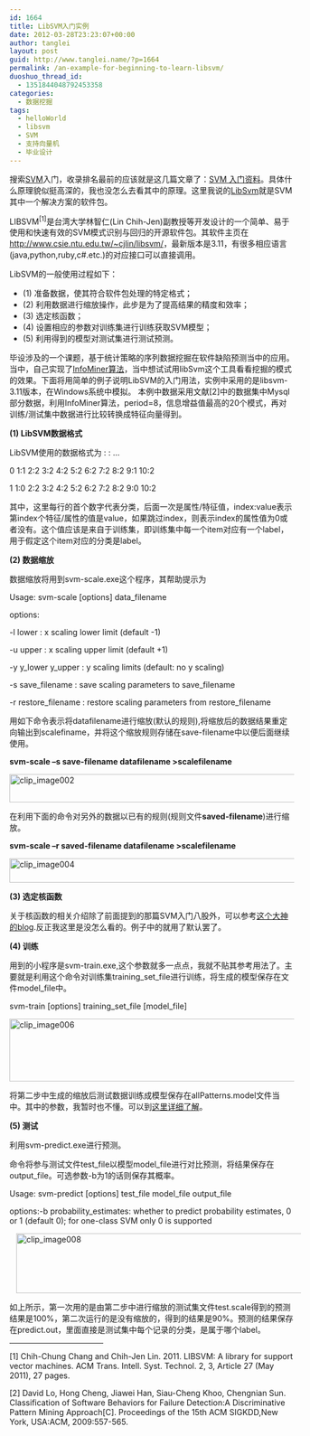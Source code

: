 ```yaml
---
id: 1664
title: LibSVM入门实例
date: 2012-03-28T23:23:07+00:00
author: tanglei
layout: post
guid: http://www.tanglei.name/?p=1664
permalink: /an-example-for-beginning-to-learn-libsvm/
duoshuo_thread_id:
  - 1351844048792453358
categories:
  - 数据挖掘
tags:
  - helloWorld
  - libsvm
  - SVM
  - 支持向量机
  - 毕业设计
---
```

搜索<a href="http://zh.wikipedia.org/wiki/SVM" target="_blank">SVM</a>入门，收录排名最前的应该就是这几篇文章了：<a href="http://www.blogjava.net/zhenandaci/archive/2009/02/13/254519.html" target="_blank">SVM 入门资料</a>。具体什么原理貌似挺高深的，我也没怎么去看其中的原理。这里我说的<a href="http://www.csie.ntu.edu.tw/~cjlin/libsvm/" target="_blank">LibSvm</a>就是SVM其中一个解决方案的软件包。

LIBSVM<sup><a name="_ftnref1_5888" href="#_ftn1_5888"></a>[1]</sup>是台湾大学林智仁(Lin Chih-Jen)副教授等开发设计的一个简单、易于使用和快速有效的SVM模式识别与回归的开源软件包。其软件主页在<http://www.csie.ntu.edu.tw/~cjlin/libsvm/>，最新版本是3.11，有很多相应语言(java,python,ruby,c#.etc.)的对应接口可以直接调用。

LibSVM的一般使用过程如下：

  * (1) 准备数据，使其符合软件包处理的特定格式；
  * (2) 利用数据进行缩放操作，此步是为了提高结果的精度和效率；
  * (3) 选定核函数；
  * (4) 设置相应的参数对训练集进行训练获取SVM模型；
  * (5) 利用得到的模型对测试集进行测试预测。

毕设涉及的一个课题，基于统计策略的序列数据挖掘在软件缺陷预测当中的应用。当中，自己实现了<a href="http://www.cse.ust.hk/~leichen/courses/comp630p/collection/reference-2-7.pdf" target="_blank">InfoMiner算法</a>，当中想试试用libSvm这个工具看看挖掘的模式的效果。下面将用简单的例子说明LibSVM的入门用法，实例中采用的是libsvm-3.11版本，在Windows系统中模拟。 本例中数据采用文献<a name="_ftnref1_4927" href="#_ftn1_4927"></a>[2]中的数据集中Mysql部分数据，利用InfoMiner算法，period=8，信息增益值最高的20个模式，再对训练/测试集中数据进行比较转换成特征向量得到。

**(1) LibSVM数据格式**

LibSVM使用的数据格式为<label> <index1>:<value1> <index2>:<value2> …

0 1:1 2:2 3:2 4:2 5:2 6:2 7:2 8:2 9:1 10:2

1 1:0 2:2 3:2 4:2 5:2 6:2 7:2 8:2 9:0 10:2

其中，这里每行的首个数字代表分类，后面一次是属性/特征值，index:value表示第index个特征/属性的值是value，如果跳过index，则表示index的属性值为0或者没有。这个值应该是来自于训练集，即训练集中每一个item对应有一个label，用于假定这个item对应的分类是label。

**(2) 数据缩放**

数据缩放将用到svm-scale.exe这个程序，其帮助提示为

Usage: svm-scale [options] data_filename

options:

-l lower : x scaling lower limit (default -1)

-u upper : x scaling upper limit (default +1)

-y y\_lower y\_upper : y scaling limits (default: no y scaling)

-s save\_filename : save scaling parameters to save\_filename

-r restore\_filename : restore scaling parameters from restore\_filename

用如下命令表示将datafilename进行缩放(默认的规则),将缩放后的数据结果重定向输出到scalefiname，并将这个缩放规则存储在save-filename中以便后面继续使用。

**svm-scale –s save-filename datafilename >scalefilename**

[<img style="display: inline; border: 0px;" title="clip_image002" src="http://www.tanglei.name/wp-content/uploads/2012/03/clip_image002_thumb3.jpg" alt="clip_image002" width="580" height="50" border="0" />](http://www.tanglei.name/wp-content/uploads/2012/03/clip_image0024.jpg)

在利用下面的命令对另外的数据以已有的规则(规则文件**saved-filename**)进行缩放。

**svm-scale –r saved-filename datafilename >scalefilename**

[<img style="display: inline; margin-left: 0px; margin-right: 0px; border: 0px;" title="clip_image004" src="http://www.tanglei.name/wp-content/uploads/2012/03/clip_image004_thumb1.jpg" alt="clip_image004" width="579" height="43" border="0" hspace="12" />](http://www.tanglei.name/wp-content/uploads/2012/03/clip_image0041.jpg)

**(3) 选定核函数**

关于核函数的相关介绍除了前面提到的那篇SVM入门八股外，可以参考[这个大神的blog](http://blog.pluskid.org/?p=685).反正我这里是没怎么看的。例子中的就用了默认罢了。

**(4) 训练**

用到的小程序是svm-train.exe,这个参数就多一点点，我就不贴其参考用法了。主要就是利用这个命令对训练集training\_set\_file进行训练，将生成的模型保存在文件model_file中。

svm-train [options] training\_set\_file [model_file]

[<img style="display: inline; border: 0px;" title="clip_image006" src="http://www.tanglei.name/wp-content/uploads/2012/03/clip_image006_thumb1.jpg" alt="clip_image006" width="580" height="111" border="0" data-pinit="registered" />](http://www.tanglei.name/wp-content/uploads/2012/03/clip_image0061.jpg)
  
将第二步中生成的缩放后测试数据训练成模型保存在allPatterns.model文件当中。其中的参数，我暂时也不懂。可以到[这里详细了解](http://www.csie.ntu.edu.tw/~cjlin/libsvm/faq.html#f401)。

**(5) 测试**

利用svm-predict.exe进行预测。

命令将参与测试文件test\_file以模型model\_file进行对比预测，将结果保存在output_file。可选参数-b为1的话则保存其概率。

Usage: svm-predict [options] test\_file model\_file output_file

options:-b probability_estimates: whether to predict probability estimates, 0 or 1 (default 0); for one-class SVM only 0 is supported

[<img style="display: inline; border: 0px;" title="clip_image008" src="http://www.tanglei.name/wp-content/uploads/2012/03/clip_image008_thumb1.jpg" alt="clip_image008" width="580" height="106" border="0" hspace="12" data-pinit="registered" />](http://www.tanglei.name/wp-content/uploads/2012/03/clip_image0081.jpg)

如上所示，第一次用的是由第二步中进行缩放的测试集文件test.scale得到的预测结果是100%，第二次运行的是没有缩放的，得到的结果是90%。预测的结果保存在predict.out，里面直接是测试集中每个记录的分类，是属于哪个label。

<hr align="left" size="1" width="33%" />

<a name="_ftn1_5888" href="#_ftnref1_5888"></a>[1] Chih-Chung Chang and Chih-Jen Lin. 2011. LIBSVM: A library for support vector machines. ACM Trans. Intell. Syst. Technol. 2, 3, Article 27 (May 2011), 27 pages.

<a name="_ftn1_4927" href="#_ftnref1_4927"></a>[2] David Lo, Hong Cheng, Jiawei Han, Siau-Cheng Khoo, Chengnian Sun. Classification of Software Behaviors for Failure Detection:A Discriminative Pattern Mining Approach[C]. Proceedings of the 15th ACM SIGKDD,New York, USA:ACM, 2009:557-565.